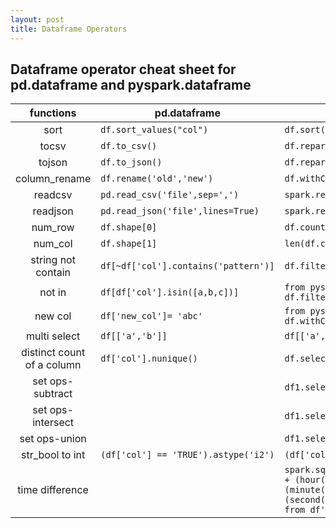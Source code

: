 ```yaml
---
layout: post
title: Dataframe Operators
---
```


## Dataframe operator cheat sheet for pd.dataframe and pyspark.dataframe

|functions  |  pd.dataframe | pyspark.dataframe  |
|:------------:|---|---|
|sort  | ```df.sort_values("col")```  | ```df.sort(desc(col))```  | 
|tocsv  | ```df.to_csv()```  | ```df.repartition(1).write.csv()```  |
|tojson  | ```df.to_json()```  | ```df.repartition(1).write.json()```  |
|column_rename|```df.rename('old','new')```| ```df.withColumnRenamed('old','new')```|
|readcsv|```pd.read_csv('file',sep=',')```|```spark.read.csv('file',sep=',')```|
|readjson|```pd.read_json('file',lines=True)```|```spark.read.json('file',lines=True)```|
|num_row|```df.shape[0]```|```df.count()```|
|num_col|```df.shape[1]```|```len(df.columns)```|
|string not contain|```df[~df['col'].contains('pattern')]```|```df.filter("col not like '%pattern%'")```|
|not in |```df[df['col'].isin([a,b,c])]```|```from pyspark.sql.function import col; df.filter(~col('bar').isin(['a','b']))```|
|new col|```df['new_col']= 'abc'```|```from pyspark.sql.function import lit; df.withColumn('new_col',lit('abc'))```|
|multi select|```df[['a','b']] ```|```df[['a','b']]```|
|distinct count of a column|`df['col'].nunique()`|`df.select('col').distinct()`|
|set ops-subtract||`df1.select("sentence").subtract(df2.select("sentence")).distinct()`|
|set ops-intersect||`df1.select("sentence").intersect(df2.select("sentence"))`|
|set ops-union||`df1.select("sentence").union(df2.select("sentence")).distinct()`|
|str_bool to int|`(df['col'] == 'TRUE').astype('i2')`|`(df['col'] == 'TRUE').astype(int)`|
|time difference||`spark.sql('SELECT datediff(all.timestamp2,all.timestamp1)*24*60*60 + (hour(all.timestamp2)- hour(all.timestamp1))*60*60 + (minute(all.timestamp2) - minute(all.timestamp1))*60 + (second(all.timestamp2) - second(all.timestamp1)) as tol_time_diff from df')`|